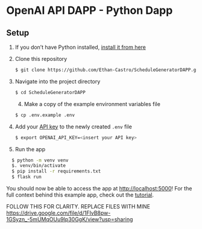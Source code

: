 # OpenAI API DAPP - Python Dapp


## Setup

1. If you don’t have Python installed, [install it from here](https://www.python.org/downloads/)

2. Clone this repository
   
   ```bash
   $ git clone https://github.com/Ethan-Castro/ScheduleGeneratorDAPP.git
   ```
3. Navigate into the project directory

   ```bash
   $ cd ScheduleGeneratorDAPP
   ```
   4. Make a copy of the example environment variables file

   ```bash
   $ cp .env.example .env
   ```

5. Add your [API key](https://beta.openai.com/account/api-keys) to the newly created `.env` file
   
   ```bash
   $ export OPENAI_API_KEY=<insert your API key>

   ```

8. Run the app

```bash
  $ python -m venv venv
  $. venv/bin/activate
  $ pip install -r requirements.txt
  $ flask run

   ```
  
You should now be able to access the app at [http://localhost:5000](http://localhost:5000)! For the full context behind this example app, check out the [tutorial](https://beta.openai.com/docs/quickstart).

FOLLOW THIS FOR CLARITY. REPLACE FILES WITH MINE https://drive.google.com/file/d/1FIvB8pw-1GSyzn_-5mUMqOUu9Ip30GgK/view?usp=sharing
